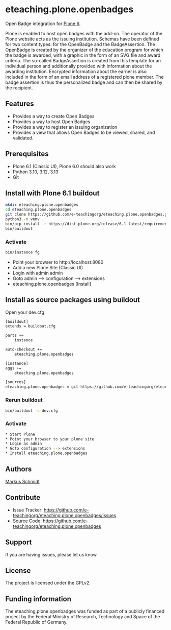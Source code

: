 # eteaching.plone.openbadges

Open Badge integration for [Plone 6](https://plone.org/).

Plone is enabled to host open badges with the add-on. The operator of the Plone website acts as the issuing institution. Schemas have been defined for two content types: for the OpenBadge and the BadgeAssertion. The OpenBadge is created by the organizer of the education program for which the badge is awarded, with a graphic in the form of an SVG file and award criteria. The so-called BadgeAssertion is created from this template for an individual person and additionally provided with information about the awarding institution. Encrypted information about the earner is also included in the form of an email address of a registered plone member. The badge assertion is thus the personalized badge and can then be shared by the recipient.

## Features

- Provides a way to create Open Badges
- Provides a way to host Open Badges
- Provides a way to register an issuing organization
- Provides a view that allows Open Badges to be viewed, shared, and validated.


## Prerequisites
* Plone 6.1 (Classic UI), Plone 6.0 should also work
* Python 3.10, 3.12, 3.13
* Git

## Install with Plone 6.1 buildout

```bash
mkdir eteaching.plone.openbadges
cd eteaching.plone.openbadges
git clone https://github.com/e-teachingorg/eteaching.plone.openbadges.git .
python3 -m venv .
bin/pip install -r https://dist.plone.org/release/6.1-latest/requirements.txt
bin/buildout
```

### Activate

```bash
bin/instance fg
```
* Point your browser to http://localhost:8080
* Add a new Plone Site (Classic UI)
* Login with admin admin
* Goto admin --> configuration --> extensions
* eteaching.plone.openbadges [Install]

## Install as source packages using buildout

Open your dev.cfg

```bash
[buildout]
extends = buildout.cfg

parts +=
    instance

auto-checkout +=
    eteaching.plone.openbadges

[instance]
eggs +=
    eteaching.plone.openbadges

[sources]
eteaching.plone.openbadges = git https://github.com/e-teachingorg/eteaching.plone.openbadges.git
```

### Rerun buildout

```bash
bin/buildout -c dev.cfg
```

### Activate

```bash
* Start Plone
* Point your browser to your plone site
* Login as admin
* Goto configuration --> extensions
* Install eteaching.plone.openbadges
```

## Authors

[Markus Schmidt](https://github.com/Arkusm)

## Contribute

- Issue Tracker: https://github.com/e-teachingorg/eteaching.plone.openbadges/issues
- Source Code: https://github.com/e-teachingorg/eteaching.plone.openbadges

## Support

If you are having issues, please let us know.

## License

The project is licensed under the GPLv2.

## Funding information
The eteaching.plone.openbadges was funded as part of a publicly financed project by the Federal Ministry of Research, Technology and Space of the Federal Republic of Germany.

